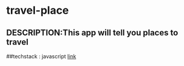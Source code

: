 # travel-place
##  DESCRIPTION:This app will tell you places to travel
##techstack : javascript
[link](https://7ikgxz.csb.app/)

